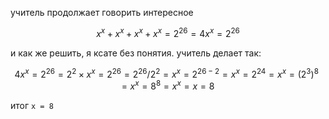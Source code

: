 учитель продолжает говорить интересное

$$
x^x + x^x + x^x + x^x = 2^{26}
= 4x^x = 2^{26}
$$

и как же решить, я ксате без понятия. учитель делает так:

$$
4x^x = 2^{26}
= 2^2 × x^x = 2^{26}
= 2^{26} / 2^2 = x^x
= 2^{26 - 2} = x^x
= 2^{24} = x^x
= (2^3)^8 = x^x
= 8^8 = x^x
= x = 8
$$

итог `x = 8`
